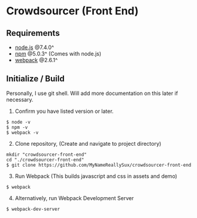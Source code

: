 # Crowdsourcer (Front End)
 
Requirements
------

* [node.js](https://nodejs.org/ "Learn about Node.js") @7.4.0^
* [npm](https://www.npmjs.com/ "Learn about NPM") @5.0.3^ (Comes with node.js)
* [webpack](https://webpack.js.org/ "Learn about Webpack.js") @2.6.1^

Initialize / Build
------

Personally, I use git shell. Will add more documentation on this later if necessary.

1. Confirm you have listed version or later.
  
```
$ node -v
$ npm -v
$ webpack -v
```

2. Clone repository, (Create and navigate to project directory)

``` 
mkdir "crowdsourcer-front-end"
cd "./crowdsourcer-front-end"
$ git clone https://github.com/MyNameReallySux/crowdsourcer-front-end
```

3. Run Webpack (This builds javascript and css in assets and demo)
```
$ webpack
```

4. Alternatively, run Webpack Development Server
```
$ webpack-dev-server
```
